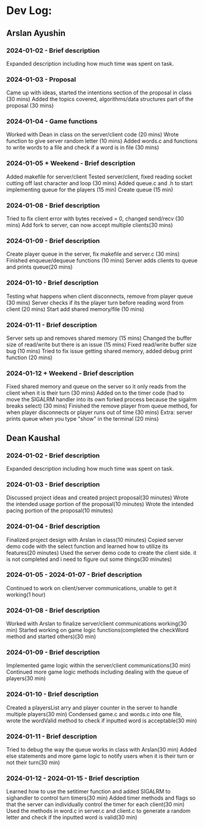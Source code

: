 # Dev Log:

## Arslan Ayushin

### 2024-01-02 - Brief description
Expanded description including how much time was spent on task.

### 2024-01-03 - Proposal
Came up with ideas, started the intentions section of the proposal in class (30 mins)
Added the topics covered, algorithms/data structures part of the proposal (30 mins)

### 2024-01-04 - Game functions
Worked with Dean in class on the server/client code (20 mins)
Wrote function to give server random letter (10 mins)
Added words.c and functions to write words to a file and check if a word is in file (30 mins)

### 2024-01-05 + Weekend - Brief description
Added makefile for server/client
Tested server/client, fixed reading socket cutting off last character and loop (30 mins)
Added queue.c and .h to start implementing queue for the players (15 min)
Create queue (15 min)

### 2024-01-08 - Brief description
Tried to fix client error with bytes received = 0, changed send/recv (30 mins)
Add fork to server, can now accept multiple clients(30 mins)

### 2024-01-09 - Brief description
Create player queue in the server, fix makefile and server.c (30 mins)
Finished enqueue/dequeue functions (10 mins)
Server adds clients to queue and prints queue(20 mins)

### 2024-01-10 - Brief description
Testing what happens when client disconnects, remove from player queue (30 mins)
Server checks if its the player turn before reading word from client (20 mins)
Start add shared memory/file (10 mins)

### 2024-01-11 - Brief description
Server sets up and removes shared memory (15 mins)
Changed the buffer size of read/write but there is an issue (15 mins)
Fixed read/write buffer size bug (10 mins)
Tried to fix issue getting shared memory, added debug print function (20 mins)

### 2024-01-12 + Weekend - Brief description
Fixed shared memory and queue on the server so it only reads from the client when it is their turn (30 mins)
Added on to the timer code (had to move the SIGALRM handler into its own forked process because the sigalrm breaks select) (30 mins)
Finished the remove player from queue method, for when player disconnects or player runs out of time (30 mins)
Extra: server prints queue when you type "show" in the terminal (20 mins)


## Dean Kaushal

### 2024-01-02 - Brief description
Expanded description including how much time was spent on task.

### 2024-01-03 - Brief description
Discussed project ideas and created project proposal(30 minutes)
Wrote the intended usage portion of the proposal(10 minutes)
Wrote the intended pacing portion of the proposal(10 minutes)

### 2024-01-04 - Brief description
Finalized project design with Arslan in class(10 minutes)
Copied server demo code with the select function and learned how to utilize its features(20 minutes)
Used the server demo code to create the client side. it is not completed and i need to figure out some things(30 minutes)

### 2024-01-05 - 2024-01-07 - Brief description
Continued to work on client/server communications, unable to get it working(1 hour)

### 2024-01-08 - Brief description
Worked with Arslan to finalize server/client communications working(30 min)
Started working on game logic functions(completed the checkWord method and started others)(30 min)

### 2024-01-09 - Brief description
Implemented game logic within the server/client communications(30 min)
Continued more game logic methods including dealing with the queue of players(30 min)

### 2024-01-10 - Brief description
Created a playersList arry and player counter in the server to handle multiple players(30 min)
Condensed game.c and words.c into one file, wrote the wordValid method to check if inputted word is acceptable(30 min)

### 2024-01-11 - Brief description
Tried to debug the way the queue works in class with Arslan(30 min)
Added else statements and more game logic to notify users when it is their turn or not their turn(30 min)

### 2024-01-12 - 2024-01-15 - Brief description
Learned how to use the setitimer function and added SIGALRM to sighandler to control turn timers(30 min)
Added timer methods and flags so that the server can individually control the timer for each client(30 min)
Used the methods in word.c in server.c and client.c to generate a random letter and check if the inputted word is valid(30 min)